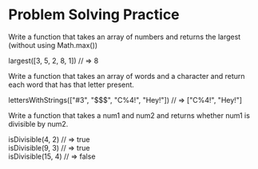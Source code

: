 # Problem Solving Practice

Write a function that takes an array of numbers and returns the largest (without using Math.max())

largest([3, 5, 2, 8, 1]) // => 8  


Write a function that takes an array of words and a character and return each word that has that letter present.

lettersWithStrings(["#3", "$$$", "C%4!", "Hey!"]) // => ["C%4!", "Hey!"]  


Write a function that takes a num1 and num2 and returns whether num1 is divisible by num2.

isDivisible(4, 2) // => true  
isDivisible(9, 3) // => true  
isDivisible(15, 4) // => false  
